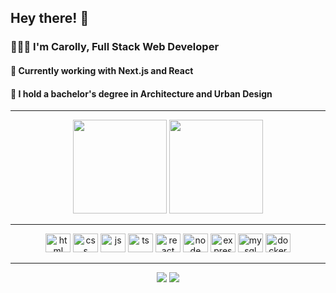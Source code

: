 ## Hey there! 👋

### 👩🏻‍💻 I'm Carolly, Full Stack Web Developer 
#### 👾 Currently working with Next.js and React
#### 🧩 I hold a bachelor's degree in Architecture and Urban Design 
<hr>
<div align="center" >
  <img height="150em" src="https://github-readme-stats.vercel.app/api/top-langs/?username=carollyb&layout=compact&theme=radical" />
  <img height="150em" src="https://github-readme-stats.vercel.app/api?username=carollyb&show_icons=true&theme=radical" />
</div>
<hr>
<div>
  <div align="center">
  <img alt="html" height="30" width="40" src="https://cdn.jsdelivr.net/gh/devicons/devicon/icons/html5/html5-original.svg"/>  
  <img alt="css" height="30" width="40" src="https://cdn.jsdelivr.net/gh/devicons/devicon/icons/css3/css3-original.svg"/>  
  <img alt="js" height="30" width="40" src="https://cdn.jsdelivr.net/gh/devicons/devicon/icons/javascript/javascript-original.svg"/>
  <img alt="ts" height="30" width="40" src="https://cdn.jsdelivr.net/gh/devicons/devicon/icons/typescript/typescript-plain.svg"/>
  <img alt="react" height="30" width="40" src="https://cdn.jsdelivr.net/gh/devicons/devicon/icons/react/react-original.svg"/>
  <img alt="node" height="30" width="40" src="https://cdn.jsdelivr.net/gh/devicons/devicon/icons/nodejs/nodejs-original.svg"/>
  <img alt="express" height="30" width="40" src="https://cdn.jsdelivr.net/gh/devicons/devicon/icons/express/express-original.svg" />  
  <img alt="mysql" height="30" width="40" src="https://cdn.jsdelivr.net/gh/devicons/devicon/icons/mysql/mysql-original.svg" />
  <img alt="docker" height="30" width="40" src="https://cdn.jsdelivr.net/gh/devicons/devicon/icons/docker/docker-plain-wordmark.svg" />
</div>
<hr>
  
 <div align="center">
   <a href="https://www.linkedin.com/in/carollybarbosa/" target="_blank"><img src="https://img.shields.io/badge/LinkedIn-0077B5?style=for-the-badge&logo=linkedin&logoColor=white"/></a>
   <a href="https://codewars.com/users/carollyb" target="_blank"><img src="https://img.shields.io/badge/Codewars-B1361E?style=for-the-badge&logo=Codewars&logoColor=white"/></a>
 </div>
  
